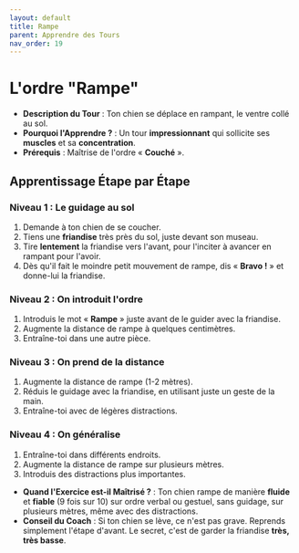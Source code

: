 ```yaml
---
layout: default
title: Rampe
parent: Apprendre des Tours
nav_order: 19
---
```


# L'ordre "Rampe"

- **Description du Tour** : Ton chien se déplace en rampant, le ventre collé au sol.
- **Pourquoi l'Apprendre ?** : Un tour **impressionnant** qui sollicite ses **muscles** et sa **concentration**.
- **Prérequis** : Maîtrise de l'ordre « **Couché** ».

## Apprentissage Étape par Étape

### Niveau 1 : Le guidage au sol

1.  Demande à ton chien de se coucher.
2.  Tiens une **friandise** très près du sol, juste devant son museau.
3.  Tire **lentement** la friandise vers l'avant, pour l'inciter à avancer en rampant pour l'avoir.
4.  Dès qu'il fait le moindre petit mouvement de rampe, dis « **Bravo !** » et donne-lui la friandise.

### Niveau 2 : On introduit l'ordre

1.  Introduis le mot « **Rampe** » juste avant de le guider avec la friandise.
2.  Augmente la distance de rampe à quelques centimètres.
3.  Entraîne-toi dans une autre pièce.

### Niveau 3 : On prend de la distance

1.  Augmente la distance de rampe (1-2 mètres).
2.  Réduis le guidage avec la friandise, en utilisant juste un geste de la main.
3.  Entraîne-toi avec de légères distractions.

### Niveau 4 : On généralise

1.  Entraîne-toi dans différents endroits.
2.  Augmente la distance de rampe sur plusieurs mètres.
3.  Introduis des distractions plus importantes.

- **Quand l'Exercice est-il Maîtrisé ?** : Ton chien rampe de manière **fluide** et **fiable** (9 fois sur 10) sur ordre verbal ou gestuel, sans guidage, sur plusieurs mètres, même avec des distractions.
- **Conseil du Coach** : Si ton chien se lève, ce n'est pas grave. Reprends simplement l'étape d'avant. Le secret, c'est de garder la friandise **très, très basse**. 
